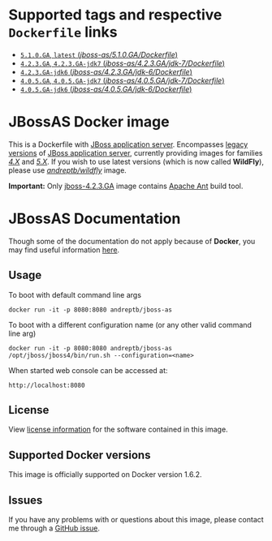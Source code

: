 # Supported tags and respective `Dockerfile` links

-	[`5.1.0.GA`, `latest`  (*jboss-as/5.1.0.GA/Dockerfile*)](https://github.com/andreptb/Dockerfiles/blob/master/jboss-as/5.1.0.GA/Dockerfile)
-	[`4.2.3.GA`, `4.2.3.GA-jdk7` (*jboss-as/4.2.3.GA/jdk-7/Dockerfile*)](https://github.com/andreptb/Dockerfiles/blob/master/jboss-as/4.2.3.GA/jdk-7/Dockerfile)
- [`4.2.3.GA-jdk6` (*jboss-as/4.2.3.GA/jdk-6/Dockerfile*)](https://github.com/andreptb/Dockerfiles/blob/master/jboss-as/4.2.3.GA/jdk-6/Dockerfile)
-	[`4.0.5.GA`, `4.0.5.GA-jdk7` (*jboss-as/4.0.5.GA/jdk-7/Dockerfile*)](https://github.com/andreptb/Dockerfiles/blob/master/jboss-as/4.0.5.GA/jdk-7/Dockerfile)
-	[`4.0.5.GA-jdk6` (*jboss-as/4.0.5.GA/jdk-6/Dockerfile*)](https://github.com/andreptb/Dockerfiles/blob/master/jboss-as/4.0.5.GA/jdk-6/Dockerfile)

# JBossAS Docker image

This is a Dockerfile with [JBoss application server](http://wildfly.org/). Encompasses [legacy versions](http://jbossas.jboss.org/) of [JBoss application server](http://wildfly.org/), currently providing images for families [*4.X*](https://developer.jboss.org/wiki/JBossApplicationServerOfficialDocumentationPage) and [*5.X*](http://jbossas.jboss.org/docs/5-x). If you wish to use latest versions (which is now called **WildFly**), please use  [*andreptb/wildfly*](https://github.com/andreptb/Dockerfiles/blob/master/wildfly/jdk-8/Dockerfile) image.

**Important:** Only  [jboss-4.2.3.GA](https://github.com/andreptb/Dockerfiles/blob/master/jboss-as/4.2.3.GA/jdk-7/Dockerfile) image contains [Apache Ant](http://ant.apache.org/) build tool.

# JBossAS Documentation

Though some of the documentation do not apply because of **Docker**, you may find useful information [here](https://developer.jboss.org/wiki/JBossApplicationServerOfficialDocumentationPage).

## Usage

To boot with default command line args

    docker run -it -p 8080:8080 andreptb/jboss-as

To boot with a different configuration name (or any other valid command line arg)

    docker run -it -p 8080:8080 andreptb/jboss-as /opt/jboss/jboss4/bin/run.sh --configuration=<name>

When started web console can be accessed at:

    http://localhost:8080

## License

View [license information](http://www.gnu.org/licenses/lgpl-2.1-standalone.html) for the software contained in this image.

## Supported Docker versions

This image is officially supported on Docker version 1.6.2.

## Issues

If you have any problems with or questions about this image, please contact me through a [GitHub issue](https://github.com/andreptb/Dockerfiles/issues).
